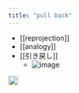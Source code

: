 ```yaml
---
title: "pull back"
---
```


- [[reprojection]]
- [[analogy]]
- [[引き戻し]]
    - ![image](https://gyazo.com/980723223feaf0542d0fd5a4064b55aa/thumb/1000)
<img src='https://scrapbox.io/api/pages/nishio-en/en/icon' alt='en.icon' height="19.5"/>